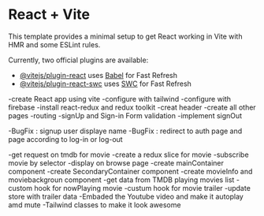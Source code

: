 # React + Vite

This template provides a minimal setup to get React working in Vite with HMR and some ESLint rules.

Currently, two official plugins are available:

- [@vitejs/plugin-react](https://github.com/vitejs/vite-plugin-react/blob/main/packages/plugin-react/README.md) uses [Babel](https://babeljs.io/) for Fast Refresh
- [@vitejs/plugin-react-swc](https://github.com/vitejs/vite-plugin-react-swc) uses [SWC](https://swc.rs/) for Fast Refresh


-create React app using vite 
-configure with tailwind
-configure with firebase
-install react-redux and redux toolkit 
-creat header
-create all other pages 
-routing 
-signUp and Sign-in Form validation 
-implement signOut 

-BugFix : signup user displaye name
-BugFix : redirect to auth page and page according to log-in or log-out

-get request on tmdb for movie
-create a redux slice for movie
-subscribe movie by selector 
-display on browse page 
-create mainContainer component
-create SecondaryContainer component
-create movieInfo and moviebackgroun  component
-get data from TMDB playing movies list 
-custom hook for nowPlaying movie
-custum hook for movie trailer 
-update store with trailer data 
-Embaded the Youtube video and make it autoplay amd mute 
-Tailwind classes to make it look awesome

